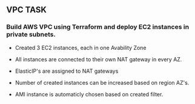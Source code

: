## VPC TASK

### Build AWS VPC using Terraform and deploy EC2 instances in private subnets.

- Created 3 EC2 instances, each in one Avability Zone

- All instances are connected to their own NAT gateway in every AZ.

- ElasticIP's are  assigned to NAT gateways

- Number of created instances can be increased based on region AZ's. 

- AMI instance is automaticly chosen based on created filter.
